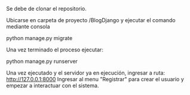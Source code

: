 Se debe de clonar el repositorio.

Ubicarse en carpeta de proyecto /BlogDjango y ejecutar el comando mediante consola

python manage.py migrate

Una vez terminado el proceso ejecutar:

python manage.py runserver

Una vez ejecutado y el servidor ya en ejecución, ingresar a ruta: http://127.0.0.1:8000 Ingresar al menu "Registrar" para crear el usuario y empezar a interactuar con el sistema.
